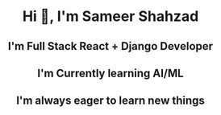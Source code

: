  <h1 align="center">Hi 👋, I'm Sameer Shahzad</h1>

 <h2 align="center">I'm Full Stack React + Django Developer</h2>
 <h2 align="center">I'm Currently learning AI/ML</h2>
 <h2 align="center">I'm always eager to learn new things</h2>

